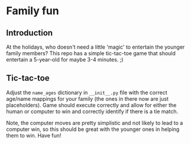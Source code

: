 # Family fun
## Introduction
At the holidays, who doesn't need a little 'magic' to entertain the younger family members? This repo has a simple tic-tac-toe game that should entertain a 5-year-old for maybe 3-4 minutes. ;)

## Tic-tac-toe
Adjust the `name_ages` dictionary in `__init__.py` file with the correct age/name mappings for your family (the ones in there now are just placeholders). Game should execute correctly and allow for either the human or computer to win and correctly identify if there is a tie match.

Note, the computer moves are pretty simplistic and not likely to lead to a computer win, so this should be great with the younger ones in helping them to win. Have fun!
